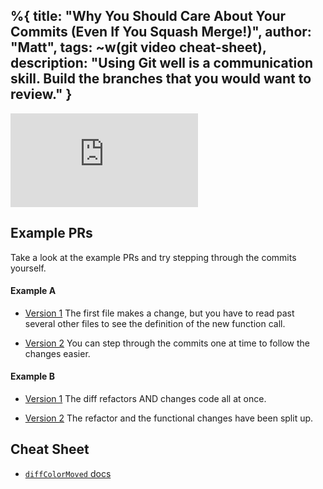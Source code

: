 %{
  title: "Why You Should Care About Your Commits (Even If You Squash Merge!)",
  author: "Matt",
  tags: ~w(git video cheat-sheet),
  description: "Using Git well is a communication skill. Build the branches that you would want to review."
}
---

<iframe
    class="embedded-yt"
    src="https://www.youtube.com/embed/WsgkV0rSIUQ?rel=0"
    title="YouTube video player"
    frameborder="0"
    allow="accelerometer; autoplay; clipboard-write; encrypted-media; gyroscope; picture-in-picture; web-share"
    referrerpolicy="strict-origin-when-cross-origin"
    allowfullscreen
>
</iframe>

## Example PRs

Take a look at the example PRs and try stepping through the commits yourself.

#### Example A
- [Version 1](https://github.com/matt-savvy/git-communication-example/pull/2)
The first file makes a change, but you have to read past several other files to see the definition of the new function call.

- [Version 2](https://github.com/matt-savvy/git-communication-example/pull/1)
You can step through the commits one at time to follow the changes easier.

#### Example B
- [Version 1](https://github.com/matt-savvy/git-communication-example/pull/4)
The diff refactors AND changes code all at once.

- [Version 2](https://github.com/matt-savvy/git-communication-example/pull/3)
The refactor and the functional changes have been split up.

## Cheat Sheet
- [`diffColorMoved` docs](https://git-scm.com/docs/git-config#Documentation/git-config.txt-diffcolorMoved)
